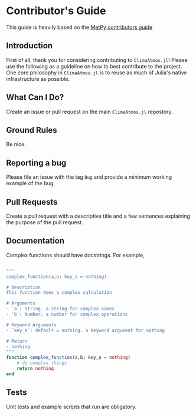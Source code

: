 # Contributor's Guide
This guide is heavily based on the [MetPy contributors guide](https://github.com/Unidata/MetPy/blob/main/CONTRIBUTING.md)

## Introduction
First of all, thank you for considering contributing to ```ClimaAtmos.jl```! Please use the following as a guideline on how to best contribute to the project.  One core philosophy in ```ClimaAtmos.jl``` is to reuse as much of Julia's native infrastructure as possible.

## What Can I Do?
Create an issue or pull request on the main ```ClimaAtmos.jl``` repostory. 

## Ground Rules
Be nice.

## Reporting a bug
Please file an issue with the tag ```Bug``` and provide a minimum working example of the bug.

## Pull Requests
Create a pull request with a descriptive title and a few sentences explaining the purpose of the pull request.

## Documentation
Complex functions should have docstrings. For example,

```julia

"""
complex_function(a,b; key_a = nothing)

# Description
This function does a complex calculation

# Arguments
- `a`: String. a string for complex names
- `b`: Number. a number for complex operations

# Keyword Arguments
- `key_a`: default = nothing. a keyword argument for nothing

# Return 
- nothing
"""
function complex_function(a,b; key_a = nothing)
    # do complex things
    return nothing
end

```

## Tests
Unit tests and example scripts that run are obligatory. 